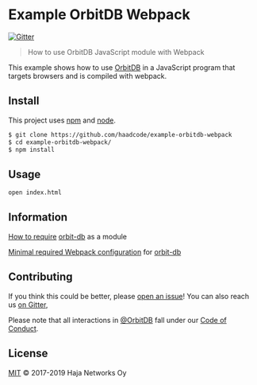 # Example OrbitDB Webpack

[![Gitter](https://img.shields.io/gitter/room/nwjs/nw.js.svg)](https://gitter.im/orbitdb/Lobby)

> How to use OrbitDB JavaScript module with Webpack

This example shows how to use [OrbitDB](https://github.com/orbitdb/orbit-db) in a JavaScript program that targets browsers and is compiled with webpack.

## Install

This project uses [npm](https://www.npmjs.com/) and [node](https://nodejs.org/en/).

```sh
$ git clone https://github.com/haadcode/example-orbitdb-webpack
$ cd example-orbitdb-webpack/
$ npm install
```

## Usage

```sh
open index.html
```

## Information

[How to require](https://github.com/haadcode/example-orbitdb-webpack/blob/master/src/index.js) [orbit-db](https://www.npmjs.com/package/orbit-db) as a module

[Minimal required Webpack configuration](https://github.com/haadcode/example-orbitdb-webpack/blob/master/webpack.config.js) for [orbit-db](https://www.npmjs.com/package/orbit-db)

## Contributing

If you think this could be better, please [open an issue](https://github.com/orbitdb/orbitdb-webpack/issues/new)! You can also reach us [on Gitter](https://gitter.im/orbitdb/Lobby),

Please note that all interactions in [@OrbitDB](https://github.com/orbitdb) fall under our [Code of Conduct](CODE_OF_CONDUCT.md).

## License

[MIT](LICENSE) © 2017-2019 Haja Networks Oy
